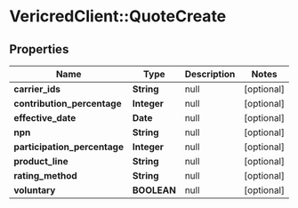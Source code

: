 # VericredClient::QuoteCreate

## Properties
Name | Type | Description | Notes
------------ | ------------- | ------------- | -------------
**carrier_ids** | **String** | null | [optional] 
**contribution_percentage** | **Integer** | null | [optional] 
**effective_date** | **Date** | null | [optional] 
**npn** | **String** | null | [optional] 
**participation_percentage** | **Integer** | null | [optional] 
**product_line** | **String** | null | [optional] 
**rating_method** | **String** | null | [optional] 
**voluntary** | **BOOLEAN** | null | [optional] 


